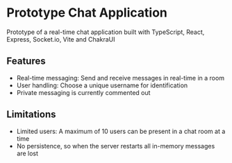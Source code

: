 # Prototype Chat Application

Prototype of a real-time chat application built with TypeScript, React, Express, Socket.io, Vite and ChakraUI

## Features

- Real-time messaging: Send and receive messages in real-time in a room
- User handling: Choose a unique username for identification
- Private messaging is currently commented out

## Limitations

- Limited users: A maximum of 10 users can be present in a chat room at a time
- No persistence, so when the server restarts all in-memory messages are lost

